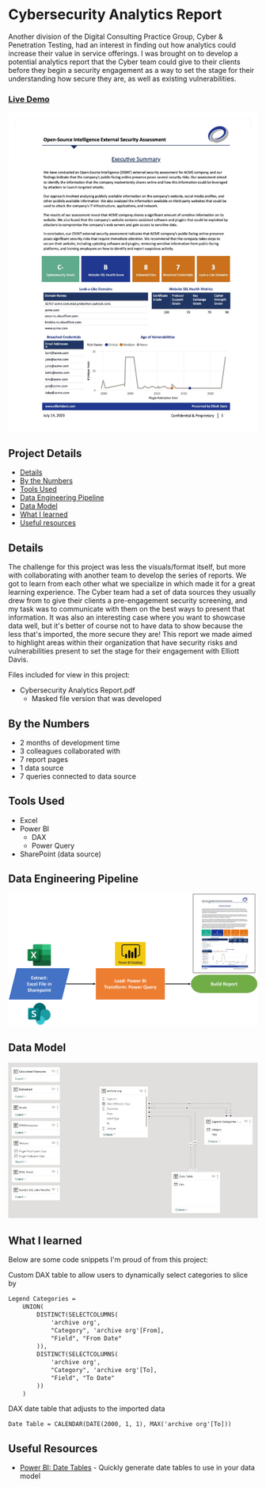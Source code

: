 # Cybersecurity Analytics Report

Another division of the Digital Consulting Practice Group, Cyber & Penetration Testing, had an interest in finding out how analytics could increase their value in service offerings. I was brought on to develop a potential analytics report that the Cyber team could give to their clients before they begin a security engagement as a way to set the stage for their understanding how secure they are, as well as existing vulnerabilities.

### [Live Demo](https://app.powerbi.com/view?r=eyJrIjoiMTliNmEzOGUtZDQyNy00NjlkLTgzZGUtNWVlZmVlZWE2MzYwIiwidCI6ImY3N2E4MGM5LTY5MTAtNGJkYy1iNjFiLTgxNzA2NmQ1NmI0NiIsImMiOjJ9)

!["Report"](./Cybersecurity%20Analytics%20Report.jpg)

## Project Details
- [Details](#details)
- [By the Numbers](#by-the-numbers)
- [Tools Used](#tools-used)
- [Data Engineering Pipeline](#data-engineering-pipeline)
- [Data Model](#data-model)
- [What I learned](#what-i-learned)
- [Useful resources](#useful-resources)

## Details

The challenge for this project was less the visuals/format itself, but more with collaborating with another team to develop the series of reports. We got to learn from each other what we specialize in which made it for a great learning experience. The Cyber team had a set of data sources they usually drew from to give their clients a pre-engagement security screening, and my task was to communicate with them on the best ways to present that information. It was also an interesting case where you want to showcase data well, but it's better of course not to have data to show because the less that's imported, the more secure they are! This report we made aimed to highlight areas within their organization that have security risks and vulnerabilities present to set the stage for their engagement with Elliott Davis.

Files included for view in this project:
- Cybersecurity Analytics Report.pdf
  - Masked file version that was developed

## By the Numbers

- 2 months of development time
- 3 colleagues collaborated with
- 7 report pages
- 1 data source
- 7 queries connected to data source

## Tools Used

- Excel
- Power BI
  - DAX
  - Power Query
- SharePoint (data source)

## Data Engineering Pipeline

!["Pipeline"](./Cybersecurity%20Analytics%20Report%20Pipeline.png)

## Data Model

!["Data Model"](./Cybersecurity%20Analytics%20Report%20Data%20Model.JPG)

## What I learned

Below are some code snippets I'm proud of from this project:

Custom DAX table to allow users to dynamically select categories to slice by
```DAX
Legend Categories = 
    UNION(
        DISTINCT(SELECTCOLUMNS(
            'archive org',
            "Category", 'archive org'[From],
            "Field", "From Date"
        )),
        DISTINCT(SELECTCOLUMNS(
            'archive org',
            "Category", 'archive org'[To],
            "Field", "To Date"
        ))
    )
```

DAX date table that adjusts to the imported data
```DAX
Date Table = CALENDAR(DATE(2000, 1, 1), MAX('archive org'[To]))
```

## Useful Resources

- [Power BI: Date Tables](https://www.youtube.com/watch?v=WybnTHDl-AM) - Quickly generate date tables to use in your data model